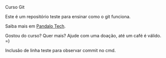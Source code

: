Curso Git

Este é um repositório teste para ensinar como o git funciona.

Saiba mais em [Pandalo Tech](http://google.com.br).

Gostou do curso? Quer mais? Ajude com uma doação, até um café é válido. =)

Inclusão de linha teste para observar commit no cmd.
